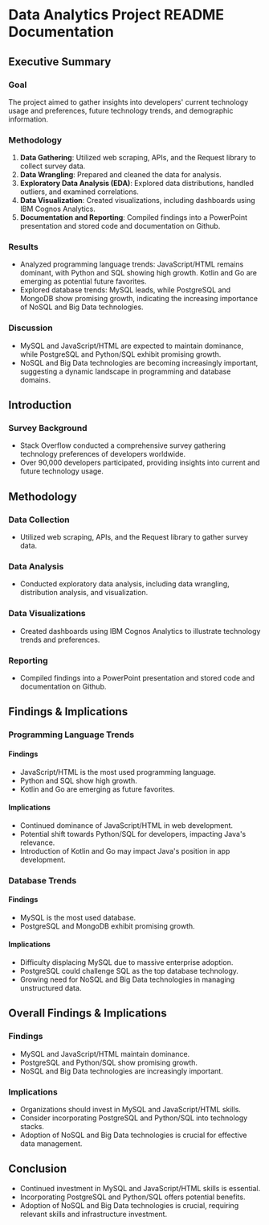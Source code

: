 # Data Analytics Project README Documentation

## Executive Summary

### Goal
The project aimed to gather insights into developers' current technology usage and preferences, future technology trends, and demographic information.

### Methodology
1. **Data Gathering**: Utilized web scraping, APIs, and the Request library to collect survey data.
2. **Data Wrangling**: Prepared and cleaned the data for analysis.
3. **Exploratory Data Analysis (EDA)**: Explored data distributions, handled outliers, and examined correlations.
4. **Data Visualization**: Created visualizations, including dashboards using IBM Cognos Analytics.
5. **Documentation and Reporting**: Compiled findings into a PowerPoint presentation and stored code and documentation on Github.

### Results
- Analyzed programming language trends: JavaScript/HTML remains dominant, with Python and SQL showing high growth. Kotlin and Go are emerging as potential future favorites.
- Explored database trends: MySQL leads, while PostgreSQL and MongoDB show promising growth, indicating the increasing importance of NoSQL and Big Data technologies.

### Discussion
- MySQL and JavaScript/HTML are expected to maintain dominance, while PostgreSQL and Python/SQL exhibit promising growth.
- NoSQL and Big Data technologies are becoming increasingly important, suggesting a dynamic landscape in programming and database domains.

## Introduction

### Survey Background
- Stack Overflow conducted a comprehensive survey gathering technology preferences of developers worldwide.
- Over 90,000 developers participated, providing insights into current and future technology usage.

## Methodology

### Data Collection
- Utilized web scraping, APIs, and the Request library to gather survey data.

### Data Analysis
- Conducted exploratory data analysis, including data wrangling, distribution analysis, and visualization.

### Data Visualizations
- Created dashboards using IBM Cognos Analytics to illustrate technology trends and preferences.

### Reporting
- Compiled findings into a PowerPoint presentation and stored code and documentation on Github.

## Findings & Implications

### Programming Language Trends
#### Findings
- JavaScript/HTML is the most used programming language.
- Python and SQL show high growth.
- Kotlin and Go are emerging as future favorites.

#### Implications
- Continued dominance of JavaScript/HTML in web development.
- Potential shift towards Python/SQL for developers, impacting Java's relevance.
- Introduction of Kotlin and Go may impact Java's position in app development.

### Database Trends
#### Findings
- MySQL is the most used database.
- PostgreSQL and MongoDB exhibit promising growth.

#### Implications
- Difficulty displacing MySQL due to massive enterprise adoption.
- PostgreSQL could challenge SQL as the top database technology.
- Growing need for NoSQL and Big Data technologies in managing unstructured data.

## Overall Findings & Implications

### Findings
- MySQL and JavaScript/HTML maintain dominance.
- PostgreSQL and Python/SQL show promising growth.
- NoSQL and Big Data technologies are increasingly important.

### Implications
- Organizations should invest in MySQL and JavaScript/HTML skills.
- Consider incorporating PostgreSQL and Python/SQL into technology stacks.
- Adoption of NoSQL and Big Data technologies is crucial for effective data management.

## Conclusion

- Continued investment in MySQL and JavaScript/HTML skills is essential.
- Incorporating PostgreSQL and Python/SQL offers potential benefits.
- Adoption of NoSQL and Big Data technologies is crucial, requiring relevant skills and infrastructure investment.
